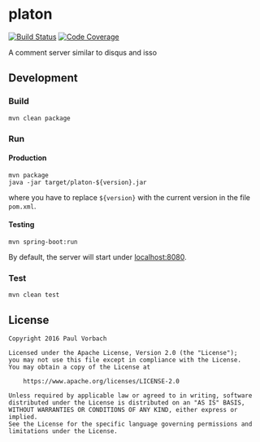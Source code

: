 # platon

[![Build Status](https://travis-ci.org/pvorb/platon.svg?branch=develop)](https://travis-ci.org/pvorb/platon) [![Code Coverage](https://codecov.io/gh/pvorb/platon/branch/develop/graph/badge.svg)](https://codecov.io/gh/pvorb/platon)

A comment server similar to disqus and isso


## Development

### Build

~~~
mvn clean package
~~~

### Run

#### Production

~~~
mvn package
java -jar target/platon-${version}.jar
~~~

where you have to replace `${version}` with the current version in the file `pom.xml`.

#### Testing

~~~
mvn spring-boot:run
~~~

By default, the server will start under [localhost:8080](http://localhost:8080/).

### Test

~~~
mvn clean test
~~~


## License

~~~
Copyright 2016 Paul Vorbach

Licensed under the Apache License, Version 2.0 (the "License");
you may not use this file except in compliance with the License.
You may obtain a copy of the License at

    https://www.apache.org/licenses/LICENSE-2.0

Unless required by applicable law or agreed to in writing, software
distributed under the License is distributed on an "AS IS" BASIS,
WITHOUT WARRANTIES OR CONDITIONS OF ANY KIND, either express or implied.
See the License for the specific language governing permissions and
limitations under the License.
~~~
